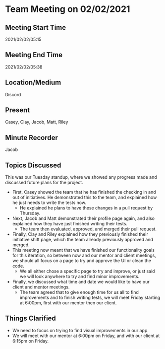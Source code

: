 # Team Meeting on 02/02/2021

## Meeting Start Time

2021/02/02/05:15

## Meeting End Time

2021/02/02/05:38

## Location/Medium

Discord

## Present

Casey, Clay, Jacob, Matt, Riley

## Minute Recorder

Jacob

## Topics Discussed

This was our Tuesday standup, where we showed any progress made and discussed future plans for the project.


- First, Casey showed the team that he has finished the checking in and out of initiatives. He demonstrated this to the team, and explained how he just needs to write the tests now.
  - He explained he plans to have these changes in a pull request by Thursday.
- Next, Jacob and Matt demonstrated their profile page again, and also explained how they have just finished writing their tests.
  - The team then evaluated, approved, and merged their pull request.
- Finally, Clay and Riley explained how they previously finished their initiative shift page, which the team already previously approved and merged.
- This meeting now meant that we have finished our functionality goals for this iteration, so between now and our mentor and client meetings, we should all focus on a page to try and approve the UI or clean the code.
  - We all either chose a specific page to try and improve, or just said we will look anywhere to try and find minor improvements.
- Finally, we discussed what time and date we would like to have our client and mentor meetings.
  - The team agreed that to give enough time for us all to find improvements and to finish writing tests, we will meet Friday starting at 6:00pm, first with our mentor then our client.

## Things Clarified

- We need to focus on trying to find visual improvements in our app.
- We will meet with our mentor at 6:00pm on Friday, and with our client at 6:15pm on Friday.